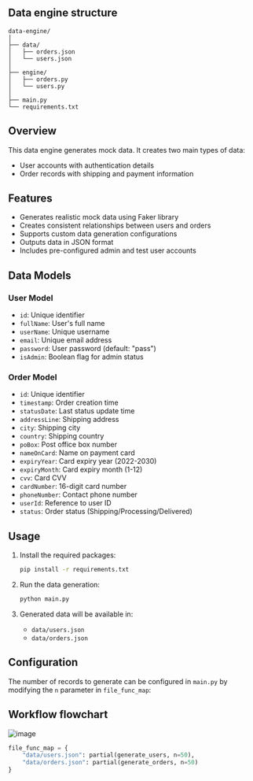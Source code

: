 ## Data engine structure

```
data-engine/
│
├── data/
│   ├── orders.json
│   └── users.json
│
├── engine/
│   ├── orders.py
│   └── users.py
│
├── main.py
└── requirements.txt
```

## Overview

This data engine generates mock data. It creates two main types of data:
- User accounts with authentication details
- Order records with shipping and payment information

## Features

- Generates realistic mock data using Faker library
- Creates consistent relationships between users and orders
- Supports custom data generation configurations
- Outputs data in JSON format
- Includes pre-configured admin and test user accounts

## Data Models

### User Model
- `id`: Unique identifier
- `fullName`: User's full name
- `userName`: Unique username
- `email`: Unique email address
- `password`: User password (default: "pass")
- `isAdmin`: Boolean flag for admin status

### Order Model
- `id`: Unique identifier
- `timestamp`: Order creation time
- `statusDate`: Last status update time
- `addressLine`: Shipping address
- `city`: Shipping city
- `country`: Shipping country
- `poBox`: Post office box number
- `nameOnCard`: Name on payment card
- `expiryYear`: Card expiry year (2022-2030)
- `expiryMonth`: Card expiry month (1-12)
- `cvv`: Card CVV
- `cardNumber`: 16-digit card number
- `phoneNumber`: Contact phone number
- `userId`: Reference to user ID
- `status`: Order status (Shipping/Processing/Delivered)

## Usage

1. Install the required packages:
   ```bash
   pip install -r requirements.txt
   ```

2. Run the data generation:
   ```bash
   python main.py
   ```

3. Generated data will be available in:
   - `data/users.json`
   - `data/orders.json`

## Configuration

The number of records to generate can be configured in `main.py` by modifying the `n` parameter in `file_func_map`:

## Workflow flowchart
![image](https://github.com/user-attachments/assets/9fb14450-4270-45da-b1e2-314f2142ea7b)



```python
file_func_map = {
    "data/users.json": partial(generate_users, n=50),
    "data/orders.json": partial(generate_orders, n=50)
}
```

